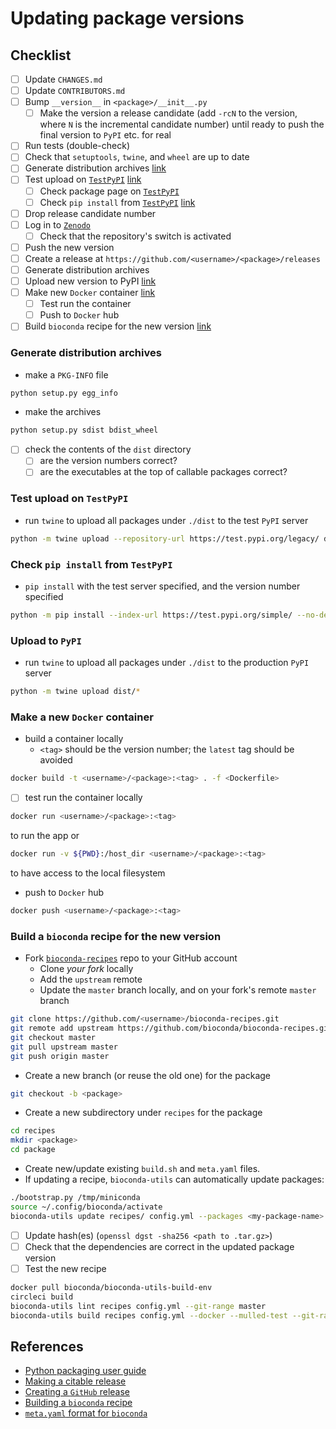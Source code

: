 # Updating package versions


## Checklist

- [ ] Update `CHANGES.md`
- [ ] Update `CONTRIBUTORS.md`
- [ ] Bump `__version__` in `<package>/__init__.py`
  - [ ] Make the version a release candidate (add `-rcN` to the version, where `N` is the incremental candidate number) until ready to push the final version to `PyPI` etc. for real
- [ ] Run tests (double-check)
- [ ] Check that `setuptools`, `twine`, and `wheel` are up to date
- [ ] Generate distribution archives [link](#generate-distribution-archives)
- [ ] Test upload on [`TestPyPI`](https://test.pypi.org) [link](#test-upload-on-`testpypi`)
  - [ ] Check package page on [`TestPyPI`](https://test.pypi.org)
  - [ ] Check `pip install` from [`TestPyPI`](https://test.pypi.org) [link](#check-`pip-install`-from-`TestPyPI`)
- [ ] Drop release candidate number
- [ ] Log in to [`Zenodo`](https://zenodo.org/)
  - [ ] Check that the repository's switch is activated
- [ ] Push the new version
- [ ] Create a release at `https://github.com/<username>/<package>/releases`
- [ ] Generate distribution archives
- [ ] Upload new version to PyPI [link](#upload-to-`PyPI`)
- [ ] Make new `Docker` container [link](#Make-a-new-`Docker`-container)
  - [ ] Test run the container
  - [ ] Push to `Docker` hub
- [ ] Build `bioconda` recipe for the new version [link](#Build-a-`bioconda`-recipe-for-the-new-version)

### Generate distribution archives

- make a `PKG-INFO` file

```bash
python setup.py egg_info
```

- make the archives

```bash
python setup.py sdist bdist_wheel
```

- [ ] check the contents of the `dist` directory
  - [ ] are the version numbers correct?
  - [ ] are the executables at the top of callable packages correct?

### Test upload on `TestPyPI`

- run `twine` to upload all packages under `./dist` to the test `PyPI` server

```bash
python -m twine upload --repository-url https://test.pypi.org/legacy/ dist/*
```

### Check `pip install` from `TestPyPI`

- `pip install` with the test server specified, and the version number specified

```bash
python -m pip install --index-url https://test.pypi.org/simple/ --no-deps <package>==<version>
```

### Upload to `PyPI`

- run `twine` to upload all packages under `./dist` to the production `PyPI` server

```bash
python -m twine upload dist/*
```

### Make a new `Docker` container

- build a container locally
  - `<tag>` should be the version number; the `latest` tag should be avoided

```bash
docker build -t <username>/<package>:<tag> . -f <Dockerfile>
```

- [ ] test run the container locally

```bash
docker run <username>/<package>:<tag>
```

to run the app or 

```bash
docker run -v ${PWD}:/host_dir <username>/<package>:<tag>
```

to have access to the local filesystem

- push to `Docker` hub

```bash
docker push <username>/<package>:<tag>
```

### Build a `bioconda` recipe for the new version

- Fork [`bioconda-recipes`](https://github.com/bioconda/bioconda-recipes) repo to your GitHub account
  - Clone *your fork* locally
  - Add the `upstream` remote
  - Update the `master` branch locally, and on your fork's remote `master` branch

```bash
git clone https://github.com/<username>/bioconda-recipes.git
git remote add upstream https://github.com/bioconda/bioconda-recipes.git
git checkout master
git pull upstream master
git push origin master
```

- Create a new branch (or reuse the old one) for the package

```bash
git checkout -b <package>
```

- Create a new subdirectory under `recipes` for the package

```bash
cd recipes
mkdir <package>
cd package
```

- Create new/update existing `build.sh` and `meta.yaml` files.
- If updating a recipe, `bioconda-utils` can automatically update packages:

```bash
./bootstrap.py /tmp/miniconda
source ~/.config/bioconda/activate
bioconda-utils update recipes/ config.yml --packages <my-package-name>  # updating only
```

- [ ] Update hash(es) (`openssl dgst -sha256 <path to .tar.gz>`)
- [ ] Check that the dependencies are correct in the updated package version
- [ ] Test the new recipe

```bash
docker pull bioconda/bioconda-utils-build-env
circleci build
bioconda-utils lint recipes config.yml --git-range master
bioconda-utils build recipes config.yml --docker --mulled-test --git-range master
```



## References

- [Python packaging user guide](https://packaging.python.org/)
- [Making a citable release](https://guides.github.com/activities/citable-code)
- [Creating a `GitHub` release](https://help.github.com/en/articles/creating-releases)
- [Building a `bioconda` recipe](https://bioconda.github.io/contribute-a-recipe.html)
- [`meta.yaml` format for `bioconda`](https://conda.io/projects/conda-build/en/latest/source/resources/define-metadata.html)